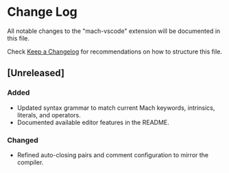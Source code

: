 # Change Log

All notable changes to the "mach-vscode" extension will be documented in this file.

Check [Keep a Changelog](http://keepachangelog.com/) for recommendations on how to structure this file.

## [Unreleased]

### Added
- Updated syntax grammar to match current Mach keywords, intrinsics, literals, and operators.
- Documented available editor features in the README.

### Changed
- Refined auto-closing pairs and comment configuration to mirror the compiler.